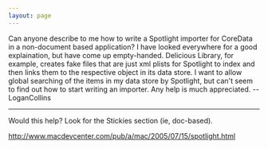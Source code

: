 ```yaml
---
layout: page
---
```


Can anyone describe to me how to write a Spotlight importer for CoreData in a non-document based application? I have looked everywhere for a good explaination, but have come up empty-handed. Delicious Library, for example, creates fake files that are just xml plists for Spotlight to index and then links them to the respective object in its data store. I want to allow global searching of the items in my data store by Spotlight, but can't seem to find out how to start writing an importer. Any help is much appreciated. --LoganCollins

----

Would this help? Look for the Stickies section (ie, doc-based).

http://www.macdevcenter.com/pub/a/mac/2005/07/15/spotlight.html
